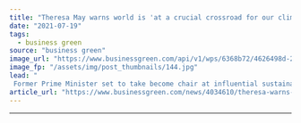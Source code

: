 ```yaml
---
title: "Theresa May warns world is 'at a crucial crossroad for our climate', as she takes up new role at Aldersgate Group"
date: "2021-07-19"
tags: 
  - business green
source: "business green"
image_url: "https://www.businessgreen.com/api/v1/wps/6368b72/4626498d-2745-4cd0-84d7-9936d1353489/10/theresa-may-141118-185x114.jpg"
image_fp: "/assets/img/post_thumbnails/144.jpg"
lead: "
 Former Prime Minister set to take become chair at influential sustainable business group, succeeding former Labour MP Joan Walley ..."
article_url: "https://www.businessgreen.com/news/4034610/theresa-warns-world-crucial-crossroad-climate"
---
```


---

